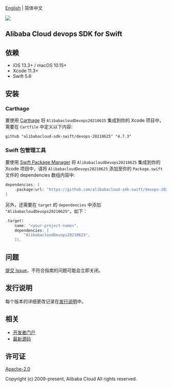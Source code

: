 [English](README.md) | 简体中文

![](https://aliyunsdk-pages.alicdn.com/icons/AlibabaCloud.svg)

## Alibaba Cloud devops SDK for Swift

## 依赖

- iOS 13.3+ / macOS 10.15+
- Xcode 11.3+
- Swift 5.6

## 安装

### Carthage

要使用 [Carthage](https://github.com/Carthage/Carthage) 将 `AlibabacloudDevops20210625` 集成到你的 Xcode 项目中，需要在 `Cartfile` 中定义以下内容:

```ogdl
github "alibabacloud-sdk-swift/devops-20210625" "4.7.3"
```

### Swift 包管理工具

要使用 [Swift Package Manager](https://swift.org/package-manager/) 将 `AlibabacloudDevops20210625` 集成到你的 Xcode 项目中，请将 `AlibabacloudDevops20210625` 添加至你的 `Package.swift` 文件的 dependencies 数组内容中:

```swift
dependencies: [
    .package(url: "https://github.com/alibabacloud-sdk-swift/devops-20210625.git", from: "4.7.3")
]
```

另外，还需要在 `target` 的 `dependencies` 中添加 `"AlibabacloudDevops20210625"`，如下：

```swift
.target(
    name: "<your-project-name>",
    dependencies: [
        "AlibabacloudDevops20210625",
    ]),
```

## 问题

[提交 Issue](https://github.com/alibabacloud-sdk-swift/devops-20210625/issues/new)，不符合指南的问题可能会立即关闭。

## 发行说明

每个版本的详细更改记录在[发行说明](./ChangeLog.txt)中。

## 相关

* [开发者门户](https://next.api.aliyun.com/home)
* [最新源码](https://github.com/alibabacloud-sdk-swift/devops-20210625)

## 许可证

[Apache-2.0](http://www.apache.org/licenses/LICENSE-2.0)

Copyright (c) 2009-present, Alibaba Cloud All rights reserved.
